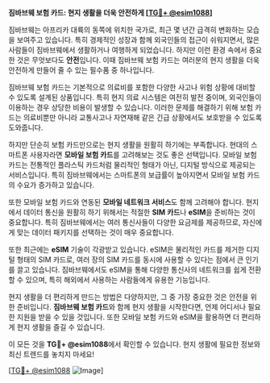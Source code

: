 **짐바브웨 보험 카드: 현지 생활을 더욱 안전하게 [[TG💪+ @esim1088](https://t.me/s/esim1088)]**

짐바브웨는 아프리카 대륙의 동쪽에 위치한 국가로, 최근 몇 년간 급격히 변화하는 모습을 보여주고 있습니다. 특히 경제적인 성장과 함께 외국인들의 접근이 쉬워지면서, 많은 사람들이 짐바브웨에서 생활하거나 여행하게 되었습니다. 하지만 이런 환경 속에서 중요한 것은 무엇보다도 **안전**입니다. 이때 짐바브웨 보험 카드는 여러분의 현지 생활을 더욱 안전하게 만들어 줄 수 있는 필수품 중 하나입니다.

짐바브웨 보험 카드는 기본적으로 의료비를 포함한 다양한 사고나 위험 상황에 대비할 수 있도록 설계된 상품입니다. 특히 현지 의료 시스템은 여전히 발전 중이며, 외국인들이 이용하는 경우 상당한 비용이 발생할 수 있습니다. 이러한 문제를 해결하기 위해 보험 카드는 의료비뿐만 아니라 교통사고나 자연재해 같은 긴급 상황에서도 보호받을 수 있도록 도와줍니다.

하지만 단순히 보험 카드만으로는 현지 생활을 원활히 하기에는 부족합니다. 현대의 스마트폰 사용자라면 **모바일 보험 카드**를 고려해보는 것도 좋은 선택입니다. 모바일 보험 카드는 전통적인 플라스틱 카드처럼 물리적인 형태가 아닌, 디지털 방식으로 제공되는 서비스입니다. 특히 짐바브웨에서는 스마트폰의 보급률이 높아지면서 모바일 보험 카드의 수요가 증가하고 있습니다.

또한 모바일 보험 카드와 연동된 **모바일 네트워크 서비스**도 함께 고려해야 합니다. 현지에서 데이터 통신을 원활히 하기 위해서는 적절한 **SIM 카드**나 **eSIM**을 준비하는 것이 중요합니다. 특히 짐바브웨에서는 여러 통신사들이 다양한 요금제를 제공하므로, 자신에게 맞는 데이터 패키지를 선택하는 것이 매우 중요합니다.

또한 최근에는 **eSIM** 기술이 각광받고 있습니다. eSIM은 물리적인 카드를 제거한 디지털 형태의 SIM 카드로, 여러 장의 SIM 카드를 동시에 사용할 수 있다는 점에서 큰 인기를 끌고 있습니다. 짐바브웨에서도 eSIM을 통해 다양한 통신사의 네트워크를 쉽게 전환할 수 있으며, 특히 해외에서 사용하는 사람들에게 유용한 기능입니다.

현지 생활을 더 편리하게 만드는 방법은 다양하지만, 그 중 가장 중요한 것은 안전을 위한 준비입니다. **짐바브웨 보험 카드**와 함께 현지 생활을 시작한다면, 언제 어디서나 필요한 지원을 받을 수 있을 것입니다. 또한 모바일 보험 카드와 eSIM을 활용하면 더 편리하게 현지 생활을 즐길 수 있습니다.

이 모든 것을 **TG💪+ @esim1088**에서 확인할 수 있습니다. 현지 생활에 필요한 정보와 최신 트렌드를 놓치지 마세요! 

[[TG💪+ @esim1088](https://t.me/s/esim1088) ![Image](https://i.postimg.cc/Y0z9fWf4/image.png)]
